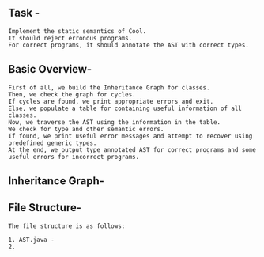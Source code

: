 ## Task -

	Implement the static semantics of Cool.
	It should reject erronous programs.
	For correct programs, it should annotate the AST with correct types.

## Basic Overview- 

	First of all, we build the Inheritance Graph for classes.
	Then, we check the graph for cycles.
	If cycles are found, we print appropriate errors and exit.
	Else, we populate a table for containing useful information of all classes.
	Now, we traverse the AST using the information in the table.
	We check for type and other semantic errors.
	If found, we print useful error messages and attempt to recover using predefined generic types.
	At the end, we output type annotated AST for correct programs and some useful errors for incorrect programs.

## Inheritance Graph-
	



## File Structure- 
	The file structure is as follows:

	1. AST.java - 
	2. 
